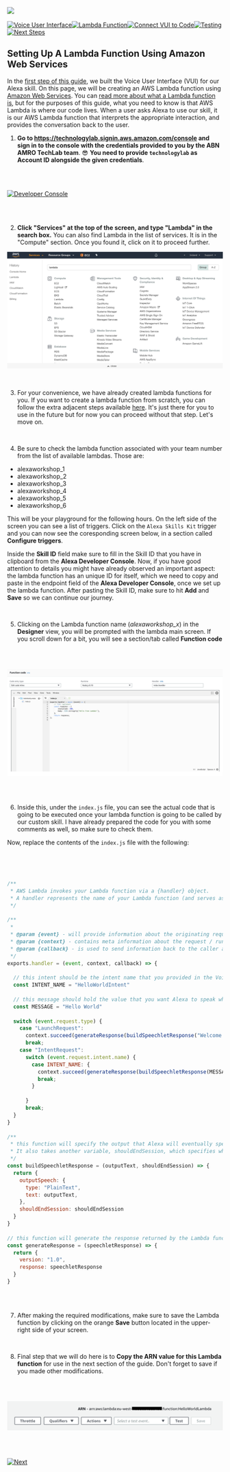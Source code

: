<img src="https://m.media-amazon.com/images/G/01/mobile-apps/dex/alexa/alexa-skills-kit/tutorials/quiz-game/header._TTH_.png" />

[![Voice User Interface](https://m.media-amazon.com/images/G/01/mobile-apps/dex/alexa/alexa-skills-kit/tutorials/navigation/1-locked._TTH_.png)](./1-voice-user-interface.md)[![Lambda Function](https://m.media-amazon.com/images/G/01/mobile-apps/dex/alexa/alexa-skills-kit/tutorials/navigation/2-on._TTH_.png)](./2-lambda-function.md)[![Connect VUI to Code](https://m.media-amazon.com/images/G/01/mobile-apps/dex/alexa/alexa-skills-kit/tutorials/navigation/3-locked._TTH_.png)](./3-connect-vui-to-code.md)[![Testing](https://m.media-amazon.com/images/G/01/mobile-apps/dex/alexa/alexa-skills-kit/tutorials/navigation/4-locked._TTH_.png)](./4-testing.md)[![Next Steps](https://m.media-amazon.com/images/G/01/mobile-apps/dex/alexa/alexa-skills-kit/tutorials/navigation/5-locked._TTH_.png)](./5-customize.md)

## Setting Up A Lambda Function Using Amazon Web Services

In the [first step of this guide](./1-voice-user-interface.md), we built the Voice User Interface (VUI) for our Alexa skill.  On this page, we will be creating an AWS Lambda function using [Amazon Web Services](http://aws.amazon.com).  You can [read more about what a Lambda function is](http://aws.amazon.com/lambda), but for the purposes of this guide, what you need to know is that AWS Lambda is where our code lives.  When a user asks Alexa to use our skill, it is our AWS Lambda function that interprets the appropriate interaction, and provides the conversation back to the user.

1.  **Go to https://technologylab.signin.aws.amazon.com/console and sign in to the console with the credentials provided to you by the ABN AMRO TechLab team**. :sunglasses:
    **You need to provide `technologylab` as Account ID alongside the given credentials**.

  <br />
  <br />

  [![Developer Console](https://m.media-amazon.com/images/G/01/mobile-apps/dex/alexa/alexa-skills-kit/tutorials/general/2-1-sign-in-to-the-console._TTH_.png)](https://technologylab.signin.aws.amazon.com/console)

  <br />
  <br />

2. **Click "Services" at the top of the screen, and type "Lambda" in the search box.**  You can also find Lambda in the list of services.  It is in the "Compute" section. Once you found it, click on it to proceed further.

![aws-console](./resources/aws-console.png)

<br />

3. For your convenience, we have already created lambda functions for you. If you want to create a lambda function from scratch, you can follow the extra adjacent steps available [here](./adjacent-step-creating-lambda-function.md). It's just there for you to use in the future but for now you can proceed without that step. Let's move on.


<br />

4. Be sure to check the lambda function associated with your team number from the list of available lambdas. Those are: 

* alexaworkshop_1
* alexaworkshop_2
* alexaworkshop_3
* alexaworkshop_4
* alexaworkshop_5
* alexaworkshop_6


This will be your playground for the following hours. On the left side of the screen you can see a list of triggers. Click on the `Alexa Skills Kit` trigger and you can now see the coresponding screen below, in a section called **Configure triggers**. 


Inside the **Skill ID** field make sure to fill in the Skill ID that you have in clipboard from the **Alexa Developer Console**. Now, if you have good attention to details you might have already observed an important aspect: the lambda function has an unique ID for itself, which we need to copy and paste in the endpoint field of the **Alexa Developer Console**, once we set up the lambda function. After pasting the Skill ID, make sure to hit **Add** and **Save** so we can continue our journey.


  <br />


5. Clicking on the Lambda function name (_alexaworkshop_x_) in the **Designer** view, you will be prompted with the lambda main screen. If you scroll down for a bit, you will see a section/tab called **Function code**

  <br />
  <br />

![lambda-function-code](./resources/lambda-function-code.png)

  <br />
  <br />

6. Inside this, under the `index.js` file, you can see the actual code that is going to be executed once your lambda function is going to be called by our custom skill. I have already prepared the code for you with some comments as well, so make sure to check them.

Now, replace the contents of the `index.js` file with the following:

  <br />
  <br />

```javascript

/**
 * AWS Lambda invokes your Lambda function via a {handler} object. 
 * A handler represents the name of your Lambda function (and serves as the entry point that AWS Lambda uses to execute your function code
 */

/**
 * 
 * @param {event} - will provide information about the originating request
 * @param {context} - contains meta information about the request / running Lambda instance / function's execution 
 * @param {callback} - is used to send information back to the caller and signal that your Lambda invocation is complete
 */
exports.handler = (event, context, callback) => {

  // this intent should be the intent name that you provided in the Voice User Interface
  const INTENT_NAME = "HelloWorldIntent"

  // this message should hold the value that you want Alexa to speak when the intent is invoked with one of the utterances 
  const MESSAGE = "Hello World"

  switch (event.request.type) {
    case "LaunchRequest":
      context.succeed(generateResponse(buildSpeechletResponse("Welcome to IT Academy. You created your first Alexa Skill! Congratulations! Let's do some shots now! First round is on Melvin Broekhuizen", false)))
      break;
    case "IntentRequest":
      switch (event.request.intent.name) {
        case INTENT_NAME: {
          context.succeed(generateResponse(buildSpeechletResponse(MESSAGE), false))
          break;
        }

      }
      break;
  }
}

/**
 * this function will specify the output that Alexa will eventually speak, in the form of plain text. 
 * It also takes another variable, shouldEndSession, which specifies whether Alexa should end the session after the response or not.
 */
const buildSpeechletResponse = (outputText, shouldEndSession) => {
  return {
    outputSpeech: {
      type: "PlainText",
      text: outputText,
    },
    shouldEndSession: shouldEndSession
  }
}

// this function will generate the response returned by the Lambda function using the {buildSpeechletResponse} function
const generateResponse = (speechletResponse) => {
  return {
    version: "1.0",
    response: speechletResponse
  }
}
```

  <br />
  <br />

7. After making the required modifications, make sure to save the Lambda function by clicking on the orange **Save** button located in the upper-right side of your screen.

<br />

8. Final step that we will do here is to **Copy the ARN value for this Lambda function** for use in the next section of the guide. Don't forget to save if you made other modifications. 

  <br />
  <br />

![arn-code](./resources/arn-code.png)

  <br />
  <br />

[![Next](https://m.media-amazon.com/images/G/01/mobile-apps/dex/alexa/alexa-skills-kit/tutorials/general/buttons/button_next_connect_vui_to_code._TTH_.png)](./3-connect-vui-to-code.md)
